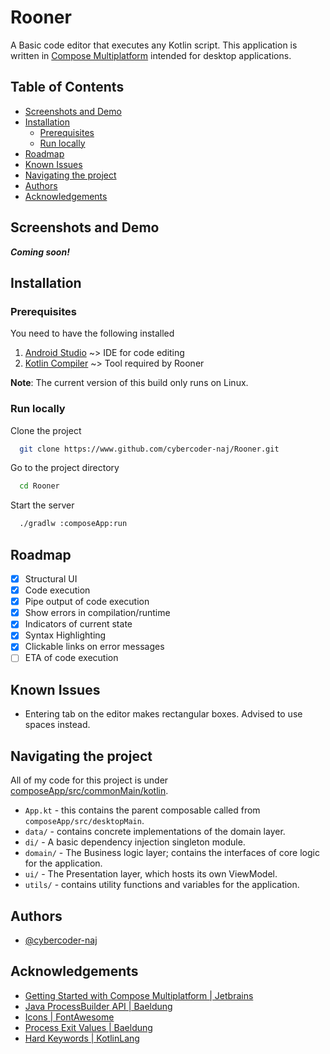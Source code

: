 # Rooner

A Basic code editor that executes any Kotlin script. 
This application is written in [Compose Multiplatform](https://github.com/JetBrains/compose-multiplatform)
intended for desktop applications. 

## Table of Contents

- [Screenshots and Demo](#screenshots-and-demo)
- [Installation](#installation)
  - [Prerequisites](#prerequisites)
  - [Run locally](#run-locally)
- [Roadmap](#roadmap)
- [Known Issues](#known-issues)
- [Navigating the project](#navigating-the-project)
- [Authors](#authors)
- [Acknowledgements](#acknowledgements)

## Screenshots and Demo

**_Coming soon!_**

## Installation

### Prerequisites

You need to have the following installed

 1. [Android Studio](https://developer.android.com/studio/install) ~> IDE for code editing
 2. [Kotlin Compiler](https://kotlinlang.org/docs/command-line.html#sdkman) ~> Tool required by Rooner

**Note**: The current version of this build only runs on Linux.

### Run locally

Clone the project

```bash
  git clone https://www.github.com/cybercoder-naj/Rooner.git
```

Go to the project directory

```bash
  cd Rooner
```

Start the server

```bash
  ./gradlw :composeApp:run
```

## Roadmap

- [x] Structural UI
- [x] Code execution
- [x] Pipe output of code execution
- [x] Show errors in compilation/runtime
- [x] Indicators of current state
- [x] Syntax Highlighting
- [x] Clickable links on error messages
- [ ] ETA of code execution

## Known Issues

 - Entering tab on the editor makes rectangular boxes. Advised to use spaces instead.

## Navigating the project

All of my code for this project is under [composeApp/src/commonMain/kotlin](composeApp/src/commonMain/kotlin).
 - `App.kt` - this contains the parent composable called from `composeApp/src/desktopMain`.
 - `data/` - contains concrete implementations of the domain layer.
 - `di/` - A basic dependency injection singleton module.
 - `domain/` - The Business logic layer; contains the interfaces of core logic for the application.
 - `ui/` - The Presentation layer, which hosts its own ViewModel.
 - `utils/` - contains utility functions and variables for the application.

## Authors

 - [@cybercoder-naj](https://www.github.com/cybercoder-naj)

## Acknowledgements

 - [Getting Started with Compose Multiplatform | Jetbrains](https://www.jetbrains.com/help/kotlin-multiplatform-dev/compose-multiplatform-getting-started.html#next-step)
 - [Java ProcessBuilder API | Baeldung](https://www.baeldung.com/java-lang-processbuilder-api)
 - [Icons | FontAwesome](https://fontawesome.com/icons)
 - [Process Exit Values | Baeldung](https://www.baeldung.com/linux/status-codes)
 - [Hard Keywords | KotlinLang](https://kotlinlang.org/docs/keyword-reference.html#hard-keywords)
